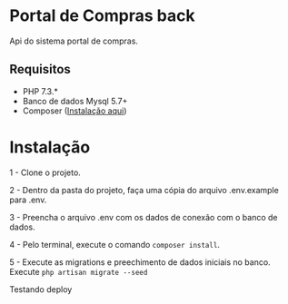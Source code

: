 # Portal de Compras back 
Api do sistema portal de compras. 

## Requisitos
- PHP 7.3.*
- Banco de dados Mysql 5.7+
- Composer ([Instalação aqui](https://getcomposer.org/download/))

# Instalação

1 - Clone o projeto.

2 - Dentro da pasta do projeto, faça uma cópia do arquivo .env.example para .env.

3 - Preencha o arquivo .env com os dados de conexão com o banco de dados.

4 - Pelo terminal, execute o comando `composer install`.

5 - Execute as migrations e preechimento de dados iniciais no banco. 
Execute `php artisan migrate --seed`

Testando deploy
